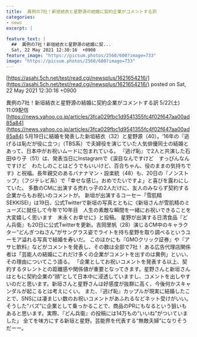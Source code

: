 ```yaml
---
title:  異例の7社！新垣結衣と星野源の結婚に契約企業がコメントする訳　  
categories:
- news
excerpt: |
  
feature_text: |
  ##  異例の7社！新垣結衣と星野源の結婚に契...
  Sat, 22 May 2021 12:30:16  +0900
feature_image: "https://picsum.photos/2560/600?image=733"
image: "https://picsum.photos/2560/600?image=733"
---
```


[https://asahi.5ch.net/test/read.cgi/newsplus/1621654216/](https://asahi.5ch.net/test/read.cgi/newsplus/1621654216/)
posted on Sat, 22 May 2021 12:30:16  +0900

<!--more-->

異例の7社！新垣結衣と星野源の結婚に契約企業がコメントする訳 5/22(土) 11:09配信 [https://news.yahoo.co.jp/articles/3fca029fbc1d9541355fc4f02f647aa00ad85a84](https://news.yahoo.co.jp/articles/3fca029fbc1d9541355fc4f02f647aa00ad85a84) 5月19日に結婚を発表した新垣結衣（32）と星野源（40）。‘16年の『逃げるは恥だが役に立つ』（TBS系）で夫婦役を演じていた人気俳優同士の結婚とあって、日本中がお祝いムードに包まれている。 『逃げ恥』で2人と共演した石田ゆり子（51）は、発表当日にInstagramで《涙目なんですけど　すっぴんなんですけど　わたしのことはどうでもいいけど、百合ちゃん、役のままの気持ちです》と祝福。長年親交のあるバナナマン・設楽統（48）も、20日の『ノンストップ』（フジテレビ系）で「幸せな感じ。おめでたいですよ」と喜びを露わにしていた。 多数のCMに出演する売れっ子の2人だけに、友人のみならず契約する企業からもお祝いのコメントが。 新垣が出演するコーセー「雪肌精　SEKKISEI」は19日、公式Twitterで新垣の写真とともに《新垣さんが雪肌精のミューズに就任して今年で10年目　人生の素敵な瞬間を一緒にお祝いできることを大変嬉しく思います　末永くお幸せに》と投稿。 星野が出演する日清食品『どん兵衛』も20日に公式Twitterを更新。吉岡里帆（28）演じるCM中のキャラクター“どんぎつねさん”がサングラス姿でライトを持ち星野を取り調べるというユーモア溢れる写真で結婚を寿いだ。 このほかにも『GMOクリック証券』や『アサヒ飲料』などがコメントを発表し、その数は全部で7社！ ある広告代理店関係者は「芸能人の結婚にこれだけ多くの企業がコメントを出すのは異例」といい、その理由についてこう語る。 「企業としてお祝いコメントを発表する以上、契約するタレントとの距離感や関係値が重要となってきます。星野さんと新垣さんはともに契約企業の“顔”として日本中に浸透していますし、コメントを出しやすいのだと思います。新垣さんと星野さんは好感度が抜群に高く、今後何かスキャンダルが起こるとは考えにくい。 また、『逃げ恥』カップルが現実に結婚したことで、SNSには凄まじい数のお祝いコメントがあふれるなどネット受けがいい。そうした“バズ”に企業として乗っかることで、商品のPRにもなるという狙いもあると思います。実際、『どん兵衛』の投稿には14万もの“いいね”がついていました」 全てを味方にする新垣と星野。芸能界を代表する“無敵夫婦”になりそうだーー。

